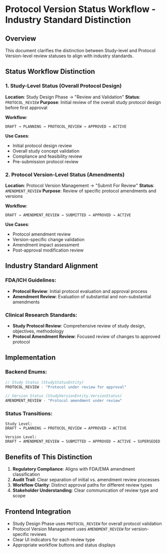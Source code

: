 # Protocol Version Status Workflow - Industry Standard Distinction

## Overview
This document clarifies the distinction between Study-level and Protocol Version-level review statuses to align with industry standards.

## Status Workflow Distinction

### 1. Study-Level Status (Overall Protocol Design)
**Location**: Study Design Phase → "Review and Validation"
**Status**: `PROTOCOL_REVIEW`
**Purpose**: Initial review of the overall study protocol design before first approval

**Workflow**:
```
DRAFT → PLANNING → PROTOCOL_REVIEW → APPROVED → ACTIVE
```

**Use Cases**:
- Initial protocol design review
- Overall study concept validation
- Compliance and feasibility review
- Pre-submission protocol review

### 2. Protocol Version-Level Status (Amendments)
**Location**: Protocol Version Management → "Submit For Review"
**Status**: `AMENDMENT_REVIEW`
**Purpose**: Review of specific protocol amendments and versions

**Workflow**:
```
DRAFT → AMENDMENT_REVIEW → SUBMITTED → APPROVED → ACTIVE
```

**Use Cases**:
- Protocol amendment review
- Version-specific change validation
- Amendment impact assessment
- Post-approval modification review

## Industry Standard Alignment

### FDA/ICH Guidelines:
- **Protocol Review**: Initial protocol evaluation and approval process
- **Amendment Review**: Evaluation of substantial and non-substantial amendments

### Clinical Research Standards:
- **Study Protocol Review**: Comprehensive review of study design, objectives, methodology
- **Protocol Amendment Review**: Focused review of changes to approved protocol

## Implementation

### Backend Enums:
```java
// Study Status (StudyStatusEntity)
PROTOCOL_REVIEW - "Protocol under review for approval"

// Version Status (StudyVersionEntity.VersionStatus) 
AMENDMENT_REVIEW - "Protocol amendment under review"
```

### Status Transitions:
```
Study Level:
DRAFT → PLANNING → PROTOCOL_REVIEW → APPROVED → ACTIVE

Version Level:
DRAFT → AMENDMENT_REVIEW → SUBMITTED → APPROVED → ACTIVE → SUPERSEDED
```

## Benefits of This Distinction

1. **Regulatory Compliance**: Aligns with FDA/EMA amendment classification
2. **Audit Trail**: Clear separation of initial vs. amendment review processes
3. **Workflow Clarity**: Distinct approval paths for different review types
4. **Stakeholder Understanding**: Clear communication of review type and scope

## Frontend Integration

- Study Design Phase uses `PROTOCOL_REVIEW` for overall protocol validation
- Protocol Version Management uses `AMENDMENT_REVIEW` for version-specific reviews
- Clear UI indicators for each review type
- Appropriate workflow buttons and status displays